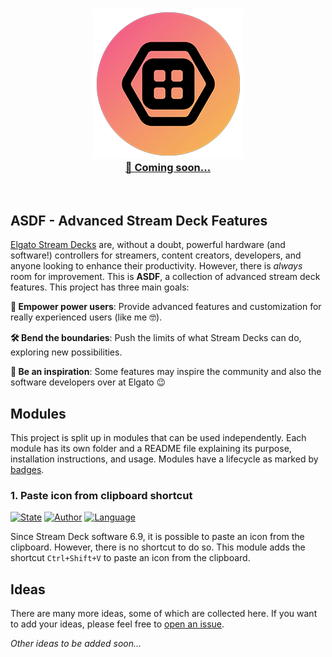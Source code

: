 <p align="center">
  <h3 align="center"><a href="https://twitch.tv/skate702"><img src = "asdf-logo.png"/></a><br>
  <a href="https://twitch.tv/skate702">🎉 Coming soon...</a></h3>
</p>
<p>&nbsp;</p>

## ASDF - Advanced Stream Deck Features

<!--
[![Build](https://img.shields.io/github/actions/workflow/status/sebinside/ASDF/build.yml)](https://github.com/sebinside/ASDF/actions)
[![Release](https://img.shields.io/github/v/release/sebinside/ASDF)](https://github.com/sebinside/ASDF/releases)
[![Modules](https://img.shields.io/badge/modules-0-orange)](https://github.com/sebinside/ASDF?tab=readme-ov-file#modules)
-->

[Elgato Stream Decks](https://www.elgato.com/us/en/s/explore-stream-deck) are, without a doubt, powerful hardware (and software!) controllers for streamers, content creators, developers, and anyone looking to enhance their productivity. However, there is *always* room for improvement. This is **ASDF**, a collection of advanced stream deck features. This project has three main goals:

**💪 Empower power users**: Provide advanced features and customization for really experienced users (like me 🤓).

**🛠️ Bend the boundaries**: Push the limits of what Stream Decks can do, exploring new possibilities.

**🌟 Be an inspiration**: Some features may inspire the community and also the software developers over at Elgato 😉

## Modules

This project is split up in modules that can be used independently. Each module has its own folder and a README file explaining its purpose, installation instructions, and usage. Modules have a lifecycle as marked by [badges](BADGES.md).

### 1. Paste icon from clipboard shortcut
[![State](https://img.shields.io/badge/state-idea-yellow)](BADGES.md)
[![Author](https://img.shields.io/badge/by-sebinside-slategray)](https://github.com/sebinside)
[![Language](https://img.shields.io/badge/language-AHK-slategray)](https://www.autohotkey.com/)

Since Stream Deck software 6.9, it is possible to paste an icon from the clipboard. However, there is no shortcut to do so. This module adds the shortcut `Ctrl+Shift+V` to paste an icon from the clipboard.

## Ideas

There are many more ideas, some of which are collected here. If you want to add your ideas, please feel free to [open an issue](https://github.com/sebinside/ASDF/issues).

*Other ideas to be added soon...*